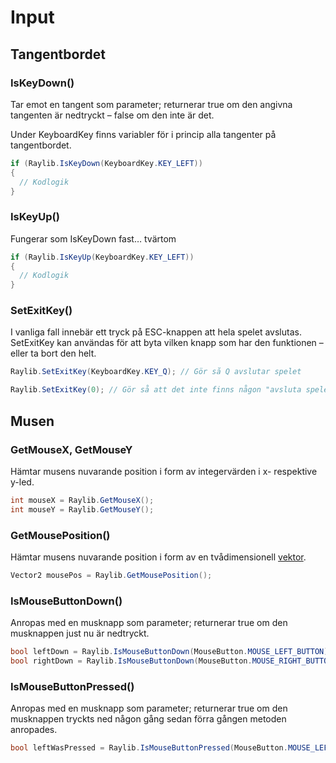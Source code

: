 # Input

## Tangentbordet

### IsKeyDown()

Tar emot en tangent som parameter; returnerar true om den angivna tangenten är nedtryckt – false om den inte är det.

Under KeyboardKey finns variabler för i princip alla tangenter på tangentbordet.

```csharp
if (Raylib.IsKeyDown(KeyboardKey.KEY_LEFT))
{
  // Kodlogik
}
```

### IsKeyUp()

Fungerar som IsKeyDown fast… tvärtom

```csharp
if (Raylib.IsKeyUp(KeyboardKey.KEY_LEFT))
{
  // Kodlogik
}
```

### SetExitKey()

I vanliga fall innebär ett tryck på ESC-knappen att hela spelet avslutas. SetExitKey kan användas för att byta vilken knapp som har den funktionen – eller ta bort den helt.

```csharp
Raylib.SetExitKey(KeyboardKey.KEY_Q); // Gör så Q avslutar spelet

Raylib.SetExitKey(0); // Gör så att det inte finns någon "avsluta spelet-knapp".
```

## Musen

### GetMouseX, GetMouseY

Hämtar musens nuvarande position i form av integervärden i x- respektive y-led.

```csharp
int mouseX = Raylib.GetMouseX();
int mouseY = Raylib.GetMouseY();
```

### GetMousePosition()

Hämtar musens nuvarande position i form av en tvådimensionell [vektor](../../grundlaeggande/vektorer-numerics.md).

```csharp
Vector2 mousePos = Raylib.GetMousePosition();
```

### IsMouseButtonDown()

Anropas med en musknapp som parameter; returnerar true om den musknappen just nu är nedtryckt.

```csharp
bool leftDown = Raylib.IsMouseButtonDown(MouseButton.MOUSE_LEFT_BUTTON);
bool rightDown = Raylib.IsMouseButtonDown(MouseButton.MOUSE_RIGHT_BUTTON);
```

### IsMouseButtonPressed()

Anropas med en musknapp som parameter; returnerar true om den musknappen tryckts ned någon gång sedan förra gången metoden anropades.

```csharp
bool leftWasPressed = Raylib.IsMouseButtonPressed(MouseButton.MOUSE_LEFT_BUTTON);
```

